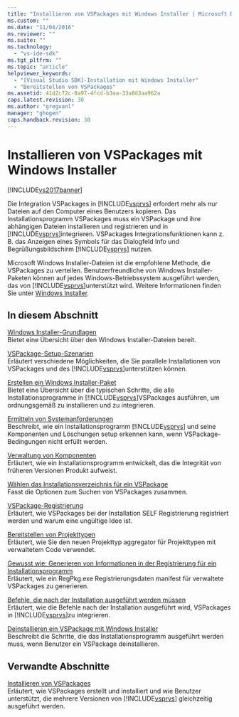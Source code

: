 ```yaml
---
title: "Installieren von VSPackages mit Windows Installer | Microsoft Docs"
ms.custom: ""
ms.date: "11/04/2016"
ms.reviewer: ""
ms.suite: ""
ms.technology: 
  - "vs-ide-sdk"
ms.tgt_pltfrm: ""
ms.topic: "article"
helpviewer_keywords: 
  - "[Visual Studio SDK]-Installation mit Windows Installer"
  - "Bereitstellen von VSPackages"
ms.assetid: 41d2c72c-0a97-4fcd-b3aa-33a8d3aa962a
caps.latest.revision: 30
ms.author: "gregvanl"
manager: "ghogen"
caps.handback.revision: 30
---
```

# Installieren von VSPackages mit Windows Installer
[!INCLUDE[vs2017banner](../../code-quality/includes/vs2017banner.md)]

Die Integration VSPackages in [!INCLUDE[vsprvs](../../code-quality/includes/vsprvs_md.md)] erfordert mehr als nur Dateien auf den Computer eines Benutzers kopieren.  Das Installationsprogramm VSPackages muss ein VSPackage und ihre abhängigen Dateien installieren und registrieren und in [!INCLUDE[vsprvs](../../code-quality/includes/vsprvs_md.md)]integrieren.  VSPackages Integrationsfunktionen kann z. B. das Anzeigen eines Symbols für das Dialogfeld Info und Begrüßungsbildschirm [!INCLUDE[vsprvs](../../code-quality/includes/vsprvs_md.md)] nutzen.  
  
 Microsoft Windows Installer\-Dateien ist die empfohlene Methode, die VSPackages zu verteilen.  Benutzerfreundliche von Windows Installer\-Paketen können auf jedes Windows\-Betriebssystem ausgeführt werden, das von [!INCLUDE[vsprvs](../../code-quality/includes/vsprvs_md.md)]unterstützt wird.  Weitere Informationen finden Sie unter [Windows Installer](http://msdn.microsoft.com/de-de/121be21b-b916-43e2-8f10-8b080516d2a0).  
  
## In diesem Abschnitt  
 [Windows Installer\-Grundlagen](../../extensibility/internals/windows-installer-basics.md)  
 Bietet eine Übersicht über den Windows Installer\-Dateien bereit.  
  
 [VSPackage\-Setup\-Szenarien](../../extensibility/internals/vspackage-setup-scenarios.md)  
 Erläutert verschiedene Möglichkeiten, die Sie parallele Installationen von VSPackages und des [!INCLUDE[vsprvs](../../code-quality/includes/vsprvs_md.md)]unterstützen können.  
  
 [Erstellen ein Windows Installer\-Paket](../../extensibility/internals/authoring-a-windows-installer-package.md)  
 Bietet eine Übersicht über die typischen Schritte, die alle Installationsprogramme in [!INCLUDE[vsprvs](../../code-quality/includes/vsprvs_md.md)]VSPackages ausführen, um ordnungsgemäß zu installieren und zu integrieren.  
  
 [Ermitteln von Systemanforderungen](../../extensibility/internals/detecting-system-requirements.md)  
 Beschreibt, wie ein Installationsprogramm [!INCLUDE[vsprvs](../../code-quality/includes/vsprvs_md.md)] und seine Komponenten und Löschungen setup erkennen kann, wenn VSPackage\-Bedingungen nicht erfüllt werden.  
  
 [Verwaltung von Komponenten](../../extensibility/internals/component-management.md)  
 Erläutert, wie ein Installationsprogramm entwickelt, das die Integrität von früheren Versionen Produkt aufweist.  
  
 [Wählen das Installationsverzeichnis für ein VSPackage](../../extensibility/internals/choosing-the-installation-directory-for-a-vspackage.md)  
 Fasst die Optionen zum Suchen von VSPackages zusammen.  
  
 [VSPackage\-Registrierung](../../extensibility/internals/vspackage-registration.md)  
 Erläutert, wie VSPackages bei der Installation SELF Registrierung registriert werden und warum eine ungültige Idee ist.  
  
 [Bereitstellen von Projekttypen](../../extensibility/internals/deploying-project-types.md)  
 Erläutert, wie Sie den neuen Projekttyp aggregator für Projekttypen mit verwaltetem Code verwendet.  
  
 [Gewusst wie: Generieren von Informationen in der Registrierung für ein Installationsprogramm](../../extensibility/internals/how-to-generate-registry-information-for-an-installer.md)  
 Erläutert, wie ein RegPkg.exe Registrierungsdaten manifest für verwaltete VSPackages zu generieren.  
  
 [Befehle, die nach der Installation ausgeführt werden müssen](../../extensibility/internals/commands-that-must-be-run-after-installation.md)  
 Erläutert, wie die Befehle nach der Installation ausgeführt wird, VSPackages in [!INCLUDE[vsprvs](../../code-quality/includes/vsprvs_md.md)]zu integrieren.  
  
 [Deinstallieren ein VSPackage mit Windows Installer](../../extensibility/internals/uninstalling-a-vspackage-with-windows-installer.md)  
 Beschreibt die Schritte, die das Installationsprogramm ausgeführt werden muss, wenn Benutzer ein VSPackage deinstallieren.  
  
## Verwandte Abschnitte  
 [Installieren von VSPackages](../../misc/installing-vspackages.md)  
 Erläutert, wie VSPackages erstellt und installiert und wie Benutzer unterstützt, die mehrere Versionen von [!INCLUDE[vsprvs](../../code-quality/includes/vsprvs_md.md)] gleichzeitig ausgeführt werden.